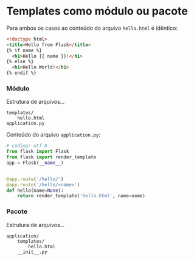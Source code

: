 Templates como módulo ou pacote
===


Para ambos os casos ao conteúdo do arquivo `hello.html` é idêntico:

```html
<!doctype html>
<title>Hello from Flask</title>
{% if name %}
  <h1>Hello {{ name }}!</h1>
{% else %}
  <h1>Hello World!</h1>
{% endif %}
```



### Módulo

Estrutura de arquivos...

    templates/
        hello.html
    application.py

Conteúdo do arquivo `application.py`:

```python
# coding: utf-8
from flask import Flask
from flask import render_template
app = Flask(__name__)


@app.route('/hello/')
@app.route('/hello/<name>')
def hello(name=None):
    return render_template('hello.html', name=name)


```



### Pacote

Estrutura de arquivos...

    application/
        templates/
            hello.html
        __init__.py


